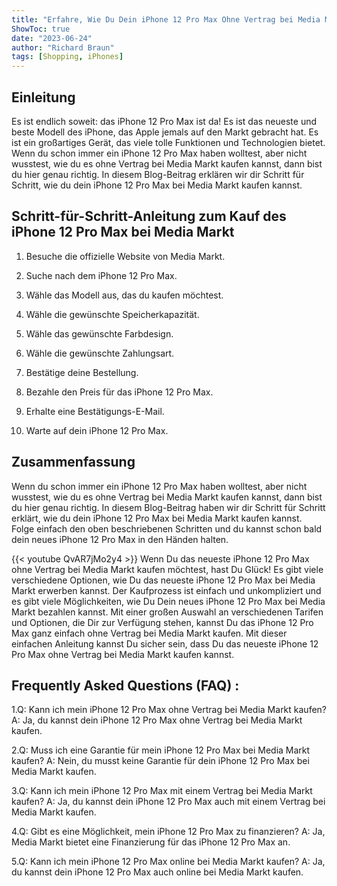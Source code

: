 ```yaml
---
title: "Erfahre, Wie Du Dein iPhone 12 Pro Max Ohne Vertrag bei Media Markt Kaufen Kannst!"
ShowToc: true 
date: "2023-06-24"
author: "Richard Braun" 
tags: [Shopping, iPhones]
---
```

## Einleitung

Es ist endlich soweit: das iPhone 12 Pro Max ist da! Es ist das neueste und beste Modell des iPhone, das Apple jemals auf den Markt gebracht hat. Es ist ein großartiges Gerät, das viele tolle Funktionen und Technologien bietet. Wenn du schon immer ein iPhone 12 Pro Max haben wolltest, aber nicht wusstest, wie du es ohne Vertrag bei Media Markt kaufen kannst, dann bist du hier genau richtig. In diesem Blog-Beitrag erklären wir dir Schritt für Schritt, wie du dein iPhone 12 Pro Max bei Media Markt kaufen kannst.

## Schritt-für-Schritt-Anleitung zum Kauf des iPhone 12 Pro Max bei Media Markt

1. Besuche die offizielle Website von Media Markt.

2. Suche nach dem iPhone 12 Pro Max.

3. Wähle das Modell aus, das du kaufen möchtest.

4. Wähle die gewünschte Speicherkapazität.

5. Wähle das gewünschte Farbdesign.

6. Wähle die gewünschte Zahlungsart.

7. Bestätige deine Bestellung.

8. Bezahle den Preis für das iPhone 12 Pro Max.

9. Erhalte eine Bestätigungs-E-Mail.

10. Warte auf dein iPhone 12 Pro Max.

## Zusammenfassung

Wenn du schon immer ein iPhone 12 Pro Max haben wolltest, aber nicht wusstest, wie du es ohne Vertrag bei Media Markt kaufen kannst, dann bist du hier genau richtig. In diesem Blog-Beitrag haben wir dir Schritt für Schritt erklärt, wie du dein iPhone 12 Pro Max bei Media Markt kaufen kannst. Folge einfach den oben beschriebenen Schritten und du kannst schon bald dein neues iPhone 12 Pro Max in den Händen halten.

{{< youtube QvAR7jMo2y4 >}} 
Wenn Du das neueste iPhone 12 Pro Max ohne Vertrag bei Media Markt kaufen möchtest, hast Du Glück! Es gibt viele verschiedene Optionen, wie Du das neueste iPhone 12 Pro Max bei Media Markt erwerben kannst. Der Kaufprozess ist einfach und unkompliziert und es gibt viele Möglichkeiten, wie Du Dein neues iPhone 12 Pro Max bei Media Markt bezahlen kannst. Mit einer großen Auswahl an verschiedenen Tarifen und Optionen, die Dir zur Verfügung stehen, kannst Du das iPhone 12 Pro Max ganz einfach ohne Vertrag bei Media Markt kaufen. Mit dieser einfachen Anleitung kannst Du sicher sein, dass Du das neueste iPhone 12 Pro Max ohne Vertrag bei Media Markt kaufen kannst.

## Frequently Asked Questions (FAQ) :
1.Q: Kann ich mein iPhone 12 Pro Max ohne Vertrag bei Media Markt kaufen?
A: Ja, du kannst dein iPhone 12 Pro Max ohne Vertrag bei Media Markt kaufen.

2.Q: Muss ich eine Garantie für mein iPhone 12 Pro Max bei Media Markt kaufen?
A: Nein, du musst keine Garantie für dein iPhone 12 Pro Max bei Media Markt kaufen.

3.Q: Kann ich mein iPhone 12 Pro Max mit einem Vertrag bei Media Markt kaufen?
A: Ja, du kannst dein iPhone 12 Pro Max auch mit einem Vertrag bei Media Markt kaufen.

4.Q: Gibt es eine Möglichkeit, mein iPhone 12 Pro Max zu finanzieren?
A: Ja, Media Markt bietet eine Finanzierung für das iPhone 12 Pro Max an.

5.Q: Kann ich mein iPhone 12 Pro Max online bei Media Markt kaufen?
A: Ja, du kannst dein iPhone 12 Pro Max auch online bei Media Markt kaufen.


